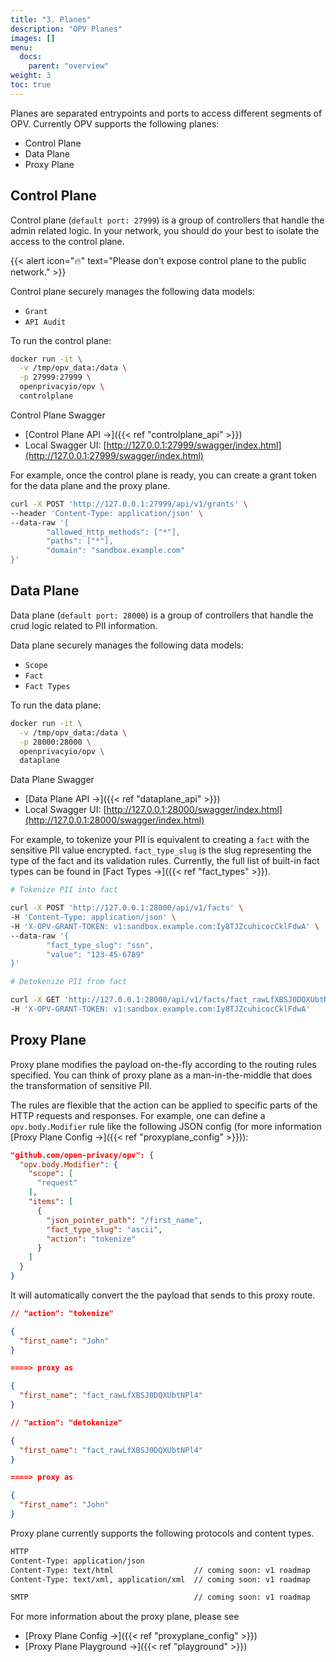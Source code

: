 ```yaml
---
title: "3. Planes"
description: "OPV Planes"
images: []
menu:
  docs:
    parent: "overview"
weight: 3
toc: true
---
```


Planes are separated entrypoints and ports to access different segments of OPV.
Currently OPV supports the following planes:

- Control Plane
- Data Plane
- Proxy Plane

## Control Plane

Control plane (`default port: 27999`) is a group of controllers that handle the admin related logic.
In your network, you should do your best to isolate the access to the control plane.

{{< alert icon="🔥️" text="Please don't expose control plane to the public network." >}}

Control plane securely manages the following data models:

- `Grant`
- `API Audit`

To run the control plane:

```sh
docker run -it \
  -v /tmp/opv_data:/data \
  -p 27999:27999 \
  openprivacyio/opv \
  controlplane
```

Control Plane Swagger

- [Control Plane API →]({{< ref "controlplane_api" >}})
- Local Swagger UI: [http://127.0.0.1:27999/swagger/index.html](http://127.0.0.1:27999/swagger/index.html)

For example, once the control plane is ready, you can create a grant token for the data plane and the proxy plane.

```sh
curl -X POST 'http://127.0.0.1:27999/api/v1/grants' \
--header 'Content-Type: application/json' \
--data-raw '{
        "allowed_http_methods": ["*"],
        "paths": ["*"],
        "domain": "sandbox.example.com"
}'
```

## Data Plane

Data plane (`default port: 28000`) is a group of controllers that handle the crud logic related to
PII information.

Data plane securely manages the following data models:

- `Scope`
- `Fact`
- `Fact Types`

To run the data plane:

```sh
docker run -it \
  -v /tmp/opv_data:/data \
  -p 28000:28000 \
  openprivacyio/opv \
  dataplane
```

Data Plane Swagger

- [Data Plane API →]({{< ref "dataplane_api" >}})
- Local Swagger UI: [http://127.0.0.1:28000/swagger/index.html](http://127.0.0.1:28000/swagger/index.html)

For example, to tokenize your PII is equivalent to creating a `fact` with the sensitive PII value encrypted.
`fact_type_slug` is the slug representing the type of the fact and its validation rules. Currently, the full list of
built-in fact types can be found in [Fact Types →]({{< ref "fact_types" >}}).

```sh
# Tokenize PII into fact

curl -X POST 'http://127.0.0.1:28000/api/v1/facts' \
-H 'Content-Type: application/json' \
-H 'X-OPV-GRANT-TOKEN: v1:sandbox.example.com:Iy8TJZcuhicocCklFdwA' \
--data-raw '{
        "fact_type_slug": "ssn",
        "value": "123-45-6789"
}'
```

```sh
# Detokenize PII from fact

curl -X GET 'http://127.0.0.1:28000/api/v1/facts/fact_rawLfXBSJ0DQXUbtNPl4' \
-H 'X-OPV-GRANT-TOKEN: v1:sandbox.example.com:Iy8TJZcuhicocCklFdwA'
```

## Proxy Plane

Proxy plane modifies the payload on-the-fly according to the routing rules specified.
You can think of proxy plane as a man-in-the-middle that does the transformation of
sensitive PII.

The rules are flexible that the action can be applied to specific parts of the HTTP
requests and responses. For example, one can define a `opv.body.Modifier` rule like
the following JSON config (for more information [Proxy Plane Config →]({{< ref "proxyplane_config" >}})):

```json
"github.com/open-privacy/opv": {
  "opv.body.Modifier": {
    "scope": [
      "request"
    ],
    "items": [
      {
        "json_pointer_path": "/first_name",
        "fact_type_slug": "ascii",
        "action": "tokenize"
      }
    ]
  }
}
```

It will automatically convert the the payload that sends to this proxy route.

```json
// "action": "tokenize"

{
  "first_name": "John"
}

====> proxy as

{
  "first_name": "fact_rawLfXBSJ0DQXUbtNPl4"
}
```

```json
// "action": "detokenize"

{
  "first_name": "fact_rawLfXBSJ0DQXUbtNPl4"
}

====> proxy as

{
  "first_name": "John"
}
```

Proxy plane currently supports the following protocols and content types.

```sh
HTTP
Content-Type: application/json
Content-Type: text/html                  // coming soon: v1 roadmap
Content-Type: text/xml, application/xml  // coming soon: v1 roadmap

SMTP                                     // coming soon: v1 roadmap
```

For more information about the proxy plane, please see

- [Proxy Plane Config →]({{< ref "proxyplane_config" >}})
- [Proxy Plane Playground →]({{< ref "playground" >}})
